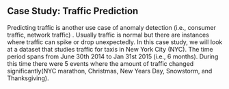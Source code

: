## Case Study: Traffic Prediction

Predicting traffic is another use case of anomaly detection (i.e., consumer traffic, network traffic) . Usually traffic is normal but there are instances where traffic can spike or drop unexpectedly. In this case study, we will look at a dataset that studies traffic for taxis in New York City (NYC). The time period spans from June 30th 2014 to Jan 31st 2015 (i.e., 6 months). During this time there were 5 events where the amount of traffic changed significantly(NYC marathon, Christmas, New Years Day, Snowstorm, and Thanksgiving).
